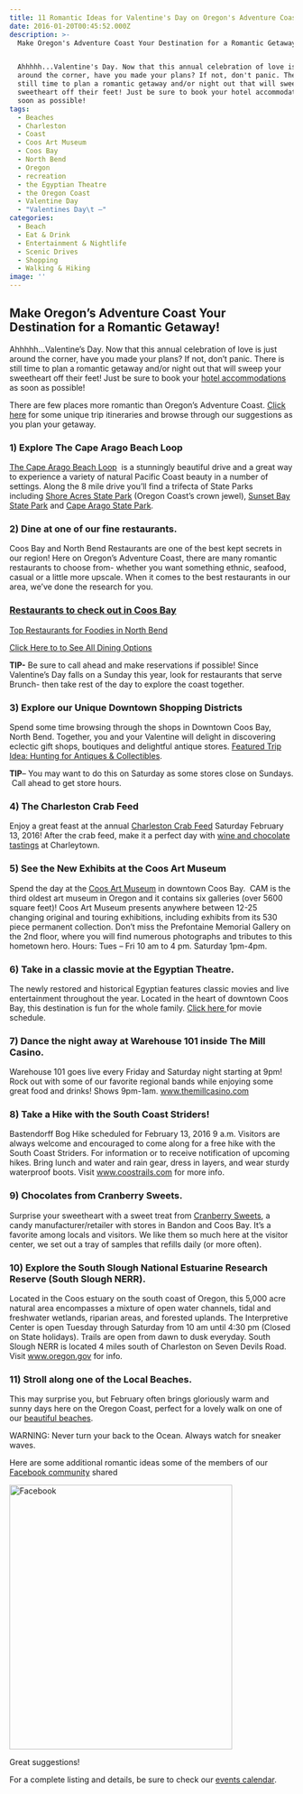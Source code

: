 ```yaml
---
title: 11 Romantic Ideas for Valentine's Day on Oregon's Adventure Coast
date: 2016-01-20T00:45:52.000Z
description: >-
  Make Oregon's Adventure Coast Your Destination for a Romantic Getaway!


  Ahhhhh...Valentine's Day. Now that this annual celebration of love is just
  around the corner, have you made your plans? If not, don't panic. There is
  still time to plan a romantic getaway and/or night out that will sweep your
  sweetheart off their feet! Just be sure to book your hotel accommodations as
  soon as possible!
tags:
  - Beaches
  - Charleston
  - Coast
  - Coos Art Museum
  - Coos Bay
  - North Bend
  - Oregon
  - recreation
  - the Egyptian Theatre
  - the Oregon Coast
  - Valentine Day
  - "Valentines Day\t —"
categories:
  - Beach
  - Eat & Drink
  - Entertainment & Nightlife
  - Scenic Drives
  - Shopping
  - Walking & Hiking
image: ''
---
```

## Make Oregon&#8217;s Adventure Coast Your Destination for a Romantic Getaway!

Ahhhhh&#8230;Valentine&#8217;s Day. Now that this annual celebration of love is just around the corner, have you made your plans? If not, don&#8217;t panic. There is still time to plan a romantic getaway and/or night out that will sweep your sweetheart off their feet! Just be sure to book your <a href="/lodging/" target="_blank">hotel accommodations</a> as soon as possible!

There are few places more romantic than Oregon&#8217;s Adventure Coast. <a href="/trip-ideas/" target="_blank">Click here</a> for some unique trip itineraries and browse through our suggestions as you plan your getaway.

### 1) Explore The Cape Arago Beach Loop

<a href="/2011/05/exploring-the-cape-arago-beach-loop-on-the-oregon-coast/" target="_blank">The Cape Arago Beach Loop</a>  is a stunningly beautiful drive and a great way to experience a variety of natural Pacific Coast beauty in a number of settings. Along the 8 mile drive you’ll find a trifecta of State Parks including [Shore Acres State Park](http://www.oregonsadventurecoast.com/listings/shore-acres-state-park/ "Shore acres state park") (Oregon Coast’s crown jewel), [Sunset Bay State Park](http://www.oregonsadventurecoast.com/listings/sunset-bay-state-park/ "sunset bay state park, charleston") and [Cape Arago State Park](http://www.oregonsadventurecoast.com/listings/cape-arago-state-park/).

### 2) Dine at one of our fine restaurants.

Coos Bay and North Bend Restaurants are one of the best kept secrets in our region! Here on Oregon&#8217;s Adventure Coast, there are many romantic restaurants to choose from- whether you want something ethnic, seafood, casual or a little more upscale. When it comes to the best restaurants in our area, we&#8217;ve done the research for you.

### <a href="/2015/12/five-coos-bay-restaurants-to-try-in-2016/" target="_blank">Restaurants to check out in Coos Bay</a>
  
<a href="/2016/01/top-5-north-bend-restaurants-for-die-hard-foodies-in-2016/" target="_blank">Top Restaurants for Foodies in North Bend</a>
  
<a href="/eat-drink/ " target="_blank">Click Here to to See All Dining Options</a>

**TIP-** Be sure to call ahead and make reservations if possible! Since Valentine&#8217;s Day falls on a Sunday this year, look for restaurants that serve Brunch- then take rest of the day to explore the coast together.

### 3) Explore our Unique Downtown Shopping Districts

Spend some time browsing through the shops in Downtown Coos Bay, North Bend. Together, you and your Valentine will delight in discovering eclectic gift shops, boutiques and delightful antique stores. <a href="/2015/10/my-oregon-coast-adventure-antiquing-in-coos-bay-oregon/" target="_blank">Featured Trip Idea: Hunting for Antiques & Collectibles</a>.

**TIP**&#8211; You may want to do this on Saturday as some stores close on Sundays.  Call ahead to get store hours.

### 4) The Charleston Crab Feed

Enjoy a great feast at the annual <a href="/listings/annual-charleston-crab-feed/" target="_blank">Charleston Crab Feed</a> Saturday February 13, 2016! After the crab feed, make it a perfect day with <a href="/listings/wine-chocolate-tasting/" target="_blank">wine and chocolate tastings</a> at Charleytown.

### 5) See the New Exhibits at the Coos Art Museum

Spend the day at the <a href="http://www.coosart.org/" target="_blank">Coos Art Museum</a> in downtown Coos Bay.  CAM is the third oldest art museum in Oregon and it contains six galleries (over 5600 square feet)! Coos Art Museum presents anywhere between 12-25 changing original and touring exhibitions, including exhibits from its 530 piece permanent collection. Don&#8217;t miss the Prefontaine Memorial Gallery on the 2nd floor, where you will find numerous photographs and tributes to this hometown hero. Hours: Tues &#8211; Fri 10 am to 4 pm. Saturday 1pm-4pm.

### 6) Take in a classic movie at the Egyptian Theatre.

The newly restored and historical Egyptian features classic movies and live entertainment throughout the year. Located in the heart of downtown Coos Bay, this destination is fun for the whole family. <a href="http://egyptian-theatre.org/" target="_blank">Click here </a>for movie schedule.

### 7) Dance the night away at Warehouse 101 inside The Mill Casino.

Warehouse 101 goes live every Friday and Saturday night starting at 9pm! Rock out with some of our favorite regional bands while enjoying some great food and drinks! Shows 9pm-1am. <a href="http://www.themillcasino.com/entertainment/warehouse101.cfm" target="_blank" class="broken_link">www.themillcasino.com</a>

### 8) Take a Hike with the South Coast Striders!

Bastendorff Bog Hike scheduled for February 13, 2016 9 a.m. Visitors are always welcome and encouraged to come along for a free hike with the South Coast Striders. For information or to receive notification of upcoming hikes. Bring lunch and water and rain gear, dress in layers, and wear sturdy waterproof boots. Visit <a href="http://coostrails.com/schedule.html" target="_blank" class="broken_link">www.coostrails.com</a> for more info.

### 9) Chocolates from Cranberry Sweets.

Surprise your sweetheart with a sweet treat from <a href="http://cranberrysweets.com" target="_blank">Cranberry Sweets</a>, a candy manufacturer/retailer with stores in Bandon and Coos Bay. It&#8217;s a favorite among locals and visitors. We like them so much here at the visitor center, we set out a tray of samples that refills daily (or more often).

### 10) Explore the South Slough National Estuarine Research Reserve (South Slough NERR).

Located in the Coos estuary on the south coast of Oregon, this 5,000 acre natural area encompasses a mixture of open water channels, tidal and freshwater wetlands, riparian areas, and forested uplands. The Interpretive Center is open Tuesday through Saturday from 10 am until 4:30 pm (Closed on State holidays). Trails are open from dawn to dusk everyday. South Slough NERR is located 4 miles south of Charleston on Seven Devils Road. Visit <a href="http://www.oregon.gov/dsl/SSNERR/Pages/index.aspx" target="_blank">www.oregon.gov</a> for info.

### 11) Stroll along one of the Local Beaches.

This may surprise you, but February often brings gloriously warm and sunny days here on the Oregon Coast, perfect for a lovely walk on one of our <a href="/featured-adventures/undeveloped-beaches/" target="_blank">beautiful beaches</a>.
  
WARNING: Never turn your back to the Ocean. Always watch for sneaker waves.

Here are some additional romantic ideas some of the members of our <a href="https://www.facebook.com/OregonsAdventureCoast?fref=ts" target="_blank">Facebook community</a> shared

<a href="/2013/02/romancing-the-coast-on-valentines-day/screen-shot-2013-02-07-at-7-19-33-pm/" rel="attachment wp-att-55097"><img class="aligncenter size-full wp-image-55097" src="/wp-content/uploads/2013/02/Screen-shot-2013-02-07-at-7.19.33-PM.png" alt="Facebook" width="395" height="469" srcset="/wp-content/uploads/2013/02/Screen-shot-2013-02-07-at-7.19.33-PM.png 395w, /wp-content/uploads/2013/02/Screen-shot-2013-02-07-at-7.19.33-PM-112x133.png 112w" sizes="(max-width: 395px) 100vw, 395px" /></a>

Great suggestions!

For a complete listing and details, be sure to check our <a href="/events " target="_blank">events calendar</a>.
